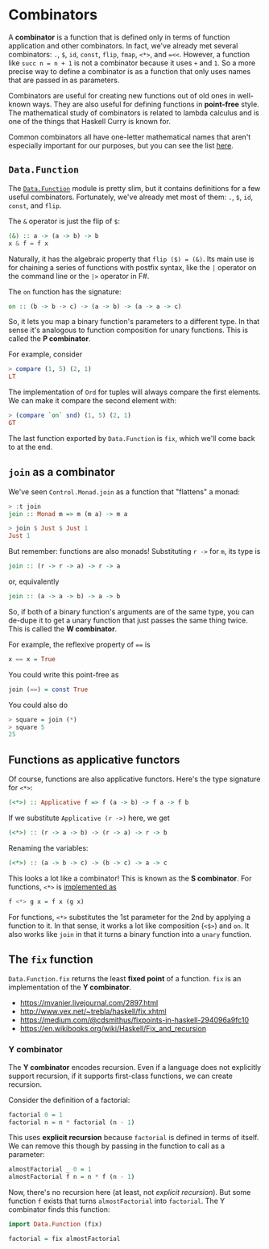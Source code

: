 # Combinators

A **combinator** is a function that is defined only in terms of function application and other combinators.
In fact, we've already met several combinators: `.`, `$`, `id`, `const`, `flip`, `fmap`, `<*>`, and `=<<`.
However, a function like `succ n = n + 1` is not a combinator because it uses `+` and `1`.
So a more precise way to define a combinator is as a function that only uses names that are passed in as parameters.

Combinators are useful for creating new functions out of old ones in well-known ways.
They are also useful for defining functions in **point-free** style.
The mathematical study of combinators is related to lambda calculus and is one of the things that Haskell Curry is known for.

Common combinators all have one-letter mathematical names that aren't especially important for our purposes, but you can see the list [here](https://gist.github.com/Avaq/1f0636ec5c8d6aed2e45).

## `Data.Function`

The [`Data.Function`](http://hackage.haskell.org/package/base-4.14.1.0/docs/Data-Function.html) module is pretty slim, but it contains definitions for a few useful combinators.
Fortunately, we've already met most of them: `.`, `$`, `id`, `const`, and `flip`.

The `&` operator is just the flip of `$`:

```hs
(&) :: a -> (a -> b) -> b
x & f = f x
```

Naturally, it has the algebraic property that `flip ($) = (&)`.
Its main use is for chaining a series of functions with postfix syntax, like the `|` operator on the command line or the `|>` operator in F#.

The `on` function has the signature:

```hs
on :: (b -> b -> c) -> (a -> b) -> (a -> a -> c)
```

So, it lets you map a binary function's parameters to a different type.
In that sense it's analogous to function composition for unary functions.
This is called the **P combinator**.

For example, consider

```hs
> compare (1, 5) (2, 1)
LT
```

The implementation of `Ord` for tuples will always compare the first elements.
We can make it compare the second element with:

```hs
> (compare `on` snd) (1, 5) (2, 1)
GT
```

The last function exported by `Data.Function` is `fix`, which we'll come back to at the end.

## `join` as a combinator

We've seen `Control.Monad.join` as a function that "flattens" a monad:

```hs
> :t join
join :: Monad m => m (m a) -> m a

> join $ Just $ Just 1
Just 1
```

But remember: functions are also monads!
Substituting `r ->` for `m`, its type is

```hs
join :: (r -> r -> a) -> r -> a
```

or, equivalently

```hs
join :: (a -> a -> b) -> a -> b
```

So, if both of a binary function's arguments are of the same type, you can de-dupe it to get a unary function that just passes the same thing twice.
This is called the **W combinator**.

For example, the reflexive property of `==` is

```hs
x == x = True
```

You could write this point-free as

```hs
join (==) = const True
```

You could also do

```hs
> square = join (*)
> square 5
25
```

## Functions as applicative functors

Of course, functions are also applicative functors.
Here's the type signature for `<*>`:

```hs
(<*>) :: Applicative f => f (a -> b) -> f a -> f b
```

If we substitute `Applicative (r ->)` here, we get

```hs
(<*>) :: (r -> a -> b) -> (r -> a) -> r -> b
```

Renaming the variables:

```hs
(<*>) :: (a -> b -> c) -> (b -> c) -> a -> c
```

This looks a lot like a combinator!
This is known as the **S combinator**.
For functions, `<*>` is [implemented as](https://hackage.haskell.org/package/base-4.14.0.0/docs/src/GHC.Base.html#line-973)

```hs
f <*> g x = f x (g x)
```

For functions, `<*>` substitutes the 1st parameter for the 2nd by applying a function to it.
In that sense, it works a lot like composition (`<$>`) and `on`.
It also works like `join` in that it turns a binary function into a `unary` function.

## The `fix` function

`Data.Function.fix` returns the least **fixed point** of a function.
`fix` is an implementation of the **Y combinator**.

- <https://mvanier.livejournal.com/2897.html>
- <http://www.vex.net/~trebla/haskell/fix.xhtml>
- <https://medium.com/@cdsmithus/fixpoints-in-haskell-294096a9fc10>
- <https://en.wikibooks.org/wiki/Haskell/Fix_and_recursion>

### Y combinator

The **Y combinator** encodes recursion.
Even if a language does not explicitly support recursion, if it supports first-class functions, we can create recursion.

Consider the definition of a factorial:

```hs
factorial 0 = 1
factorial n = n * factorial (n - 1)
```

This uses **explicit recursion** because `factorial` is defined in terms of itself.
We can remove this though by passing in the function to call as a parameter:

```hs
almostFactorial _ 0 = 1
almostFactorial f n = n * f (n - 1)
```

Now, there's no recursion here (at least, not *explicit recursion*).
But some function `f` exists that turns `almostFactorial` into `factorial`.
The Y combinator finds this function:

```hs
import Data.Function (fix)

factorial = fix almostFactorial
```
